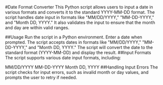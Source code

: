 #Date Format Converter
This Python script allows users to input a date in various formats and converts it to the standard YYYY-MM-DD format. The script handles date input in formats like "MM/DD/YYYY," "MM-DD-YYYY," and "Month DD, YYYY." It also validates the input to ensure that the month and day are within valid ranges.

##Usage
Run the script in a Python environment.
Enter a date when prompted. The script accepts dates in formats like "MM/DD/YYYY," "MM-DD-YYYY," and "Month DD, YYYY."
The script will convert the date to the standard format (YYYY-MM-DD) and display the result.
##Input Formats
The script supports various date input formats, including:

MM/DD/YYYY
MM-DD-YYYY
Month DD, YYYY
##Handling Input Errors
The script checks for input errors, such as invalid month or day values, and prompts the user to retry if needed.
